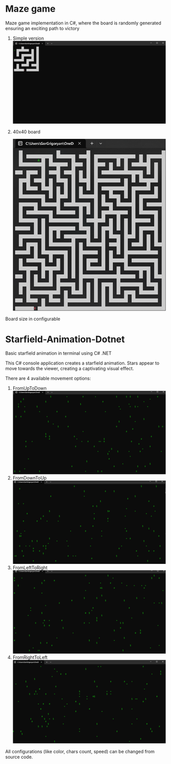 # Maze game
Maze game implementation in C#, where the board is randomly generated ensuring an exciting path to victory
1. Simple version 
	![Simple](GIFs/SimpleMaze.gif)
2. 40x40 board

	![40_40](Pictures/40_40_maze.png)

Board size in configurable

# Starfield-Animation-Dotnet
Basic starfield animation in terminal using C# .NET

This C# console application creates a starfield animation. Stars appear to move towards the viewer, creating a captivating visual effect.

There are 4 available movement options:

1. FromUpToDown
	![FromUpToDown](GIFs/FromUpToDown.gif)
2. FromDownToUp
	![FromDownToUp](GIFs/FromDownToUp.gif)
3. FromLeftToRight
	![FromLeftToRight](GIFs/FromLeftToRight.gif)
4. FromRightToLeft
	![FromRightToLeft](GIFs/FromRightToLeft.gif)

All configurations (like color, chars count, speed) can be changed from source code.

